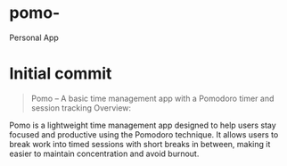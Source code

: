 # pomo-
Personal App 


# Initial commit 
> Pomo – A basic time management app with a Pomodoro timer and session tracking Overview:

Pomo is a lightweight time management app designed to help users stay focused and productive using the Pomodoro technique. It allows users to break work into timed sessions with short breaks in between, making it easier to maintain concentration and avoid burnout.